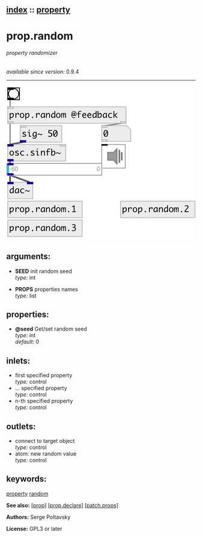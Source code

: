 [index](index.html) :: [property](category_property.html)
---

# prop.random

###### property randomizer

*available since version:* 0.9.4

---




[![example](../examples/img/prop.random.jpg)](../examples/pd/prop.random.pd)



## arguments:

* **SEED**
init random seed<br>
_type:_ int<br>

* **PROPS**
properties names<br>
_type:_ list<br>





## properties:

* **@seed** 
Get/set random seed<br>
_type:_ int<br>
_default:_ 0<br>



## inlets:

* first specified property<br>
_type:_ control
* ... specified property<br>
_type:_ control
* n-th specified property<br>
_type:_ control



## outlets:

* connect to target object<br>
_type:_ control
* atom: new random value<br>
_type:_ control



## keywords:

[property](keywords/property.html)
[random](keywords/random.html)



**See also:**
[\[prop\]](prop.html)
[\[prop.declare\]](prop.declare.html)
[\[patch.props\]](patch.props.html)




**Authors:** Serge Poltavsky




**License:** GPL3 or later





